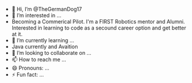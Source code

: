 - 👋 Hi, I’m @TheGermanDog17
- 👀 I’m interested in ...
- Becoming a Commerical Pilot. I'm a FIRST Robotics mentor and Alumni. Interested in learning to code as a secound career option and get better at it.
- 🌱 I’m currently learning ...
- Java currently and Avaition
- 💞️ I’m looking to collaborate on ...
- 📫 How to reach me ...
- 😄 Pronouns: ...
- ⚡ Fun fact: ...

<!---
TheGermanDog17/TheGermanDog17 is a ✨ special ✨ repository because its `README.md` (this file) appears on your GitHub profile.
You can click the Preview link to take a look at your changes.
--->
